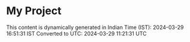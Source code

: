 # My Project

This content is dynamically generated in Indian Time (IST): 2024-03-29 16:51:31 IST
Converted to UTC: 2024-03-29 11:21:31 UTC
